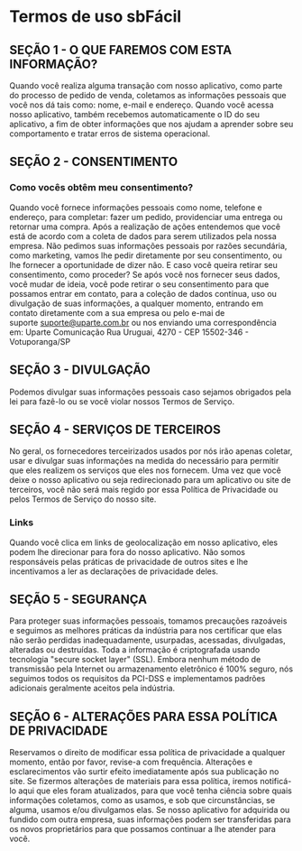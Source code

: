 # Termos de uso sbFácil

## SEÇÃO 1 - O QUE FAREMOS COM ESTA INFORMAÇÃO?
Quando você realiza alguma transação com nosso aplicativo, como parte do processo de pedido de venda, coletamos as informações pessoais que você nos dá tais como: nome, e-mail e endereço.
Quando você acessa nosso aplicativo, também recebemos automaticamente o ID do seu aplicativo, a fim de obter informações que nos ajudam a aprender sobre seu comportamento e tratar erros de sistema operacional.

## SEÇÃO 2 - CONSENTIMENTO
### Como vocês obtêm meu consentimento?
Quando você fornece informações pessoais como nome, telefone e endereço, para completar: fazer um pedido, providenciar uma entrega ou retornar uma compra. Após a realização de ações entendemos que você está de acordo com a coleta de dados para serem utilizados pela nossa empresa.
Não pedimos suas informações pessoais por razões secundária, como marketing, vamos lhe pedir diretamente por seu consentimento, ou lhe fornecer a oportunidade de dizer não.
E caso você queira retirar seu consentimento, como proceder?
Se após você nos fornecer seus dados, você mudar de ideia, você pode retirar o seu consentimento para que possamos entrar em contato, para a coleção de dados contínua, uso ou divulgação de suas informações, a qualquer momento, entrando em contato diretamente com a sua empresa ou pelo e-mai de suporte suporte@uparte.com.br ou nos enviando uma correspondência em: Uparte Comunicação Rua Uruguai, 4270 - CEP 15502-346 - Votuporanga/SP

## SEÇÃO 3 - DIVULGAÇÃO
Podemos divulgar suas informações pessoais caso sejamos obrigados pela lei para fazê-lo ou se você violar nossos Termos de Serviço.

## SEÇÃO 4 - SERVIÇOS DE TERCEIROS
No geral, os fornecedores terceirizados usados por nós irão apenas coletar, usar e divulgar suas informações na medida do necessário para permitir que eles realizem os serviços que eles nos fornecem.
Uma vez que você deixe o nosso aplicativo ou seja redirecionado para um aplicativo ou site de terceiros, você não será mais regido por essa Política de Privacidade ou pelos Termos de Serviço do nosso site.
### Links
Quando você clica em links de geolocalização em nosso aplicativo, eles podem lhe direcionar para fora do nosso aplicativo. Não somos responsáveis pelas práticas de privacidade de outros sites e lhe incentivamos a ler as declarações de privacidade deles.

## SEÇÃO 5 - SEGURANÇA
Para proteger suas informações pessoais, tomamos precauções razoáveis e seguimos as melhores práticas da indústria para nos certificar que elas não serão perdidas inadequadamente, usurpadas, acessadas, divulgadas, alteradas ou destruídas.
Toda a informação é criptografada usando tecnologia "secure socket layer" (SSL). Embora nenhum método de transmissão pela Internet ou armazenamento eletrônico é 100% seguro, nós seguimos todos os requisitos da PCI-DSS e implementamos padrões adicionais geralmente aceitos pela indústria.

## SEÇÃO 6 - ALTERAÇÕES PARA ESSA POLÍTICA DE PRIVACIDADE
Reservamos o direito de modificar essa política de privacidade a qualquer momento, então por favor, revise-a com frequência. Alterações e esclarecimentos vão surtir efeito imediatamente após sua publicação no site. Se fizermos alterações de materiais para essa política, iremos notificá-lo aqui que eles foram atualizados, para que você tenha ciência sobre quais informações coletamos, como as usamos, e sob que circunstâncias, se alguma, usamos e/ou divulgamos elas.
Se nosso aplicativo for adquirida ou fundido com outra empresa, suas informações podem ser transferidas para os novos proprietários para que possamos continuar a lhe atender para você.
